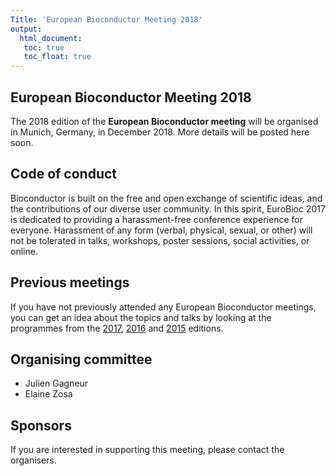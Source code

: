 ```yaml
---
Title: 'European Bioconductor Meeting 2018'
output:
  html_document:
   toc: true
   toc_float: true
---
```


## European Bioconductor Meeting 2018


The 2018 edition of the **European Bioconductor meeting** will be
organised in Munich, Germany, in December 2018. More details will be
posted here soon.

## Code of conduct

Bioconductor is built on the free and open exchange of scientific
ideas, and the contributions of our diverse user community. In this
spirit, EuroBioc 2017 is dedicated to providing a harassment-free
conference experience for everyone. Harassment of any form (verbal,
physical, sexual, or other) will not be tolerated in talks, workshops,
poster sessions, social activities, or online.

## Previous meetings

If you have not previously attended any European Bioconductor
meetings, you can get an idea about the topics and talks by looking at
the programmes from the
[2017](https://bioconductor.github.io/EuroBioc2017/),
[2016](http://www.scicore.ch/events/eurobioc2016/) and
[2015](https://sites.google.com/site/eurobioc2015/) editions.

## Organising committee

- Julien Gagneur
- Elaine Zosa

## Sponsors

If you are interested in supporting this meeting, please contact the
organisers.
